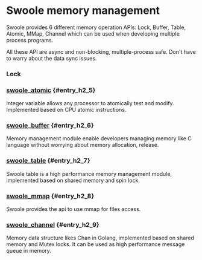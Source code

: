 # Swoole memory management

Swoole provides 6 different memory operation APIs: Lock, Buffer, Table, Atomic, MMap, Channel which can be used when developing multiple process programs.

All these API are async and non-blocking, multiple-process safe. Don't have to warry about the data sync issues. 

### Lock

### [swoole\_atomic](/modules/swoole-atomic.md) {#entry_h2_5}

Integer variable allows any processor to atomically test and modify. Implemented based on CPU atomic instructions.

### [swoole\_buffer](/modules/swoole-buffer.md) {#entry_h2_6}

Memory management module enable developers managing memory like C language without worrying about memory allocation, release.

### [swoole\_table](/modules/swoole-table.md) {#entry_h2_7}

Swoole table is a high performance memory management module, implemented based on shared memory and spin lock.

### [swoole\_mmap](/modules/swoole-mmap.md) {#entry_h2_8}

Swoole provides the api to use mmap for files access.

### [swoole\_channel](/modules/swoole-channel.md) {#entry_h2_9}

Memory data structure likes Chan in Golang, implemented based on shared memory and Mutex locks. It can be used as high performance message queue in memory. 


